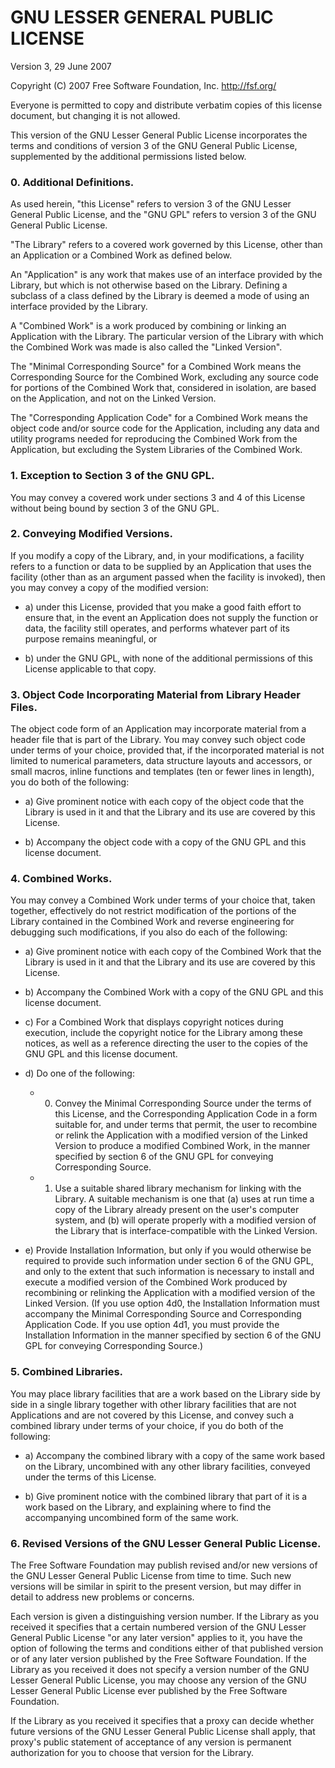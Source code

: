GNU LESSER GENERAL PUBLIC LICENSE
=================================

Version 3, 29 June 2007

Copyright (C) 2007 Free Software Foundation, Inc. <http://fsf.org/>

Everyone is permitted to copy and distribute verbatim copies of this license
document, but changing it is not allowed.

This version of the GNU Lesser General Public License incorporates the terms
and conditions of version 3 of the GNU General Public License, supplemented
by the additional permissions listed below.


### 0. Additional Definitions.

As used herein, "this License" refers to version 3 of the GNU Lesser General
Public License, and the "GNU GPL" refers to version 3 of the GNU General
Public License.

"The Library" refers to a covered work governed by this License, other than
an Application or a Combined Work as defined below.

An "Application" is any work that makes use of an interface provided by the
Library, but which is not otherwise based on the Library.  Defining a
subclass of a class defined by the Library is deemed a mode of using an
interface provided by the Library.

A "Combined Work" is a work produced by combining or linking an Application
with the Library.  The particular version of the Library with which the
Combined Work was made is also called the "Linked Version".

The "Minimal Corresponding Source" for a Combined Work means the
Corresponding Source for the Combined Work, excluding any source code for
portions of the Combined Work that, considered in isolation, are based on
the Application, and not on the Linked Version.

The "Corresponding Application Code" for a Combined Work means the object
code and/or source code for the Application, including any data and utility
programs needed for reproducing the Combined Work from the Application, but
excluding the System Libraries of the Combined Work.


### 1. Exception to Section 3 of the GNU GPL.

You may convey a covered work under sections 3 and 4 of this License without
being bound by section 3 of the GNU GPL.


### 2. Conveying Modified Versions.

If you modify a copy of the Library, and, in your modifications, a facility
refers to a function or data to be supplied by an Application that uses the
facility (other than as an argument passed when the facility is invoked),
then you may convey a copy of the modified version:

* a) under this License, provided that you make a good faith effort to
     ensure that, in the event an Application does not supply the function
     or data, the facility still operates, and performs whatever part of its
     purpose remains meaningful, or

* b) under the GNU GPL, with none of the additional permissions of this
     License applicable to that copy.


### 3. Object Code Incorporating Material from Library Header Files.

The object code form of an Application may incorporate material from a
header file that is part of the Library.  You may convey such object code
under terms of your choice, provided that, if the incorporated material is
not limited to numerical parameters, data structure layouts and accessors,
or small macros, inline functions and templates (ten or fewer lines in
length), you do both of the following:

* a) Give prominent notice with each copy of the object code that the
     Library is used in it and that the Library and its use are covered by
     this License.

* b) Accompany the object code with a copy of the GNU GPL and this license
     document.


### 4. Combined Works.

You may convey a Combined Work under terms of your choice that, taken
together, effectively do not restrict modification of the portions of the
Library contained in the Combined Work and reverse engineering for debugging
such modifications, if you also do each of the following:

* a) Give prominent notice with each copy of the Combined Work that the
     Library is used in it and that the Library and its use are covered by
     this License.

* b) Accompany the Combined Work with a copy of the GNU GPL and this license
     document.

* c) For a Combined Work that displays copyright notices during execution,
     include the copyright notice for the Library among these notices, as
     well as a reference directing the user to the copies of the GNU GPL and
     this license document.

* d) Do one of the following:

    * 0) Convey the Minimal Corresponding Source under the terms of this
         License, and the Corresponding Application Code in a form suitable
         for, and under terms that permit, the user to recombine or relink
         the Application with a modified version of the Linked Version to
         produce a modified Combined Work, in the manner specified by
         section 6 of the GNU GPL for conveying Corresponding Source.

    * 1) Use a suitable shared library mechanism for linking with the
         Library.  A suitable mechanism is one that (a) uses at run time a
         copy of the Library already present on the user's computer system,
         and (b) will operate properly with a modified version of the
         Library that is interface-compatible with the Linked Version.

* e) Provide Installation Information, but only if you would otherwise be
     required to provide such information under section 6 of the GNU GPL,
     and only to the extent that such information is necessary to install
     and execute a modified version of the Combined Work produced by
     recombining or relinking the Application with a modified version of the
     Linked Version.  (If you use option 4d0, the Installation Information
     must accompany the Minimal Corresponding Source and Corresponding
     Application Code.  If you use option 4d1, you must provide the
     Installation Information in the manner specified by section 6 of the
     GNU GPL for conveying Corresponding Source.)


### 5. Combined Libraries.

You may place library facilities that are a work based on the Library side
by side in a single library together with other library facilities that are
not Applications and are not covered by this License, and convey such a
combined library under terms of your choice, if you do both of the
following:

* a) Accompany the combined library with a copy of the same work based on
     the Library, uncombined with any other library facilities, conveyed
     under the terms of this License.

* b) Give prominent notice with the combined library that part of it is a
     work based on the Library, and explaining where to find the
     accompanying uncombined form of the same work.


### 6. Revised Versions of the GNU Lesser General Public License.

The Free Software Foundation may publish revised and/or new versions of the
GNU Lesser General Public License from time to time.  Such new versions will
be similar in spirit to the present version, but may differ in detail to
address new problems or concerns.

Each version is given a distinguishing version number. If the Library as you
received it specifies that a certain numbered version of the GNU Lesser
General Public License "or any later version" applies to it, you have the
option of following the terms and conditions either of that published
version or of any later version published by the Free Software Foundation.
If the Library as you received it does not specify a version number of the
GNU Lesser General Public License, you may choose any version of the GNU
Lesser General Public License ever published by the Free Software
Foundation.

If the Library as you received it specifies that a proxy can decide whether
future versions of the GNU Lesser General Public License shall apply, that
proxy's public statement of acceptance of any version is permanent
authorization for you to choose that version for the Library.